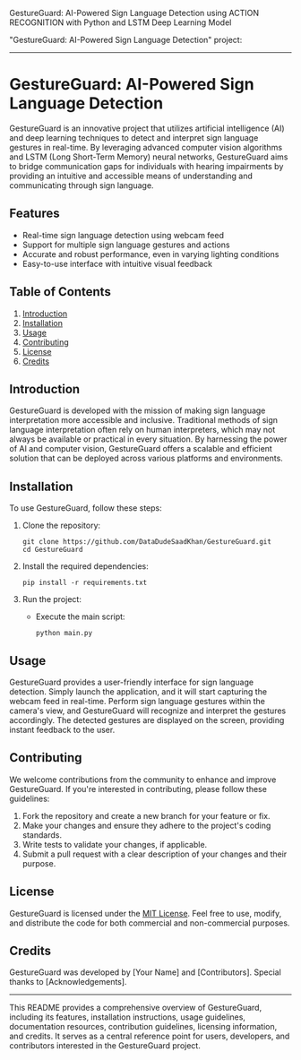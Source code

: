 GestureGuard: AI-Powered Sign Language Detection using ACTION RECOGNITION with Python and LSTM Deep Learning Model

"GestureGuard: AI-Powered Sign Language Detection" project:

---

# GestureGuard: AI-Powered Sign Language Detection

GestureGuard is an innovative project that utilizes artificial intelligence (AI) and deep learning techniques to detect and interpret sign language gestures in real-time. By leveraging advanced computer vision algorithms and LSTM (Long Short-Term Memory) neural networks, GestureGuard aims to bridge communication gaps for individuals with hearing impairments by providing an intuitive and accessible means of understanding and communicating through sign language.

## Features

- Real-time sign language detection using webcam feed
- Support for multiple sign language gestures and actions
- Accurate and robust performance, even in varying lighting conditions
- Easy-to-use interface with intuitive visual feedback

## Table of Contents

1. [Introduction](#introduction)
2. [Installation](#installation)
3. [Usage](#usage)
4. [Contributing](#contributing)
5. [License](#license)
6. [Credits](#credits)

## Introduction

GestureGuard is developed with the mission of making sign language interpretation more accessible and inclusive. Traditional methods of sign language interpretation often rely on human interpreters, which may not always be available or practical in every situation. By harnessing the power of AI and computer vision, GestureGuard offers a scalable and efficient solution that can be deployed across various platforms and environments.

## Installation

To use GestureGuard, follow these steps:

1. Clone the repository:
   ```
   git clone https://github.com/DataDudeSaadKhan/GestureGuard.git
   cd GestureGuard
   ```

2. Install the required dependencies:
   ```
   pip install -r requirements.txt
   ```

3. Run the project:
   - Execute the main script:
     ```
     python main.py
     ```

## Usage

GestureGuard provides a user-friendly interface for sign language detection. Simply launch the application, and it will start capturing the webcam feed in real-time. Perform sign language gestures within the camera's view, and GestureGuard will recognize and interpret the gestures accordingly. The detected gestures are displayed on the screen, providing instant feedback to the user.

## Contributing

We welcome contributions from the community to enhance and improve GestureGuard. If you're interested in contributing, please follow these guidelines:

1. Fork the repository and create a new branch for your feature or fix.
2. Make your changes and ensure they adhere to the project's coding standards.
3. Write tests to validate your changes, if applicable.
4. Submit a pull request with a clear description of your changes and their purpose.

## License

GestureGuard is licensed under the [MIT License](LICENSE). Feel free to use, modify, and distribute the code for both commercial and non-commercial purposes.

## Credits

GestureGuard was developed by [Your Name] and [Contributors]. Special thanks to [Acknowledgements].

---

This README provides a comprehensive overview of GestureGuard, including its features, installation instructions, usage guidelines, documentation resources, contribution guidelines, licensing information, and credits. It serves as a central reference point for users, developers, and contributors interested in the GestureGuard project.

